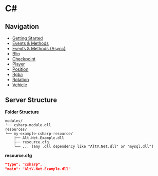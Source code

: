 # C# #

## Navigation

* [Getting Started](docs/ServerAPI/csharp/Getting_Started.md)
* [Events & Methods](docs/ServerAPI/csharp/Server_CSharp.md)
* [Events & Methods (Async)](docs/ServerAPI/csharp/Server_CSharp_Async.md)
* [Blip](docs/ServerAPI/csharp/Blip.md)
* [Checkpoint](docs/ServerAPI/csharp/Checkpoint.md)
* [Player](docs/ServerAPI/csharp/Player.md)
* [Position](docs/ServerAPI/csharp/Position.md)
* [Rgba](docs/ServerAPI/csharp/Rgba.md)
* [Rotation](docs/ServerAPI/csharp/Rotation.md)
* [Vehicle](docs/ServerAPI/csharp/Vehicle.md)



## Server Structure

**Folder Structure**

```
modules/
└── csharp-module.dll
resources/
└── my-example-csharp-resource/
    ├── Alt.Net.Example.dll
    ├── resource.cfg
    └── ... (any .dll dependency like "AltV.Net.dll" or "mysql.dll")
```

**resource.cfg**

```json
"type": "csharp",
"main": "AltV.Net.Example.dll"
```
